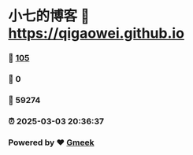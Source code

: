 # 小七的博客 :link: https://qigaowei.github.io 
### :page_facing_up: [105](https://qigaowei.github.io/tag.html) 
### :speech_balloon: 0 
### :hibiscus: 59274 
### :alarm_clock: 2025-03-03 20:36:37 
### Powered by :heart: [Gmeek](https://github.com/Meekdai/Gmeek)
